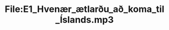 ---
title: File:E1_Hvenær_ætlarðu_að_koma_til_Íslands.mp3
recording of: Hvenær ætlarðu að koma til Íslands?
reading speed: slow
speaker: E
license: CC0
---